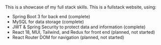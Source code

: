 This is a showcase of my full stack skills. This is a fullstack website, using:
- Spring Boot 3 for back end (complete)
- MySQL for data storage (complete)
- JWT & Spring Security to protect data and information (complete)
- React 18, MUI, Tailwind, and Redux for front end (planned, not started)
- React Router DOM for navigation (planned, not started)